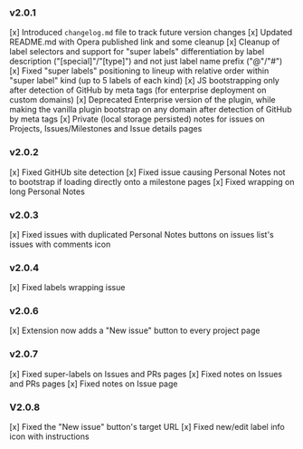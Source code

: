### v2.0.1
  [x] Introduced `changelog.md` file to track future version changes
  [x] Updated README.md with Opera published link and some cleanup
  [x] Cleanup of label selectors and support for "super labels" differentiation by label description ("[special]"/"[type]") and not just label name prefix ("@"/"#")
  [x] Fixed "super labels" positioning to lineup with relative order within "super label" kind (up to 5 labels of each kind)
  [x] JS bootstrapping only after detection of GitHub by meta tags (for enterprise deployment on custom domains)
  [x] Deprecated Enterprise version of the plugin, while making the vanilla plugin bootstrap on any domain after detection of GitHub by meta tags 
  [x] Private (local storage persisted) notes for issues on Projects, Issues/Milestones and Issue details pages

### v2.0.2
  [x] Fixed GitHUb site detection
  [x] Fixed issue causing Personal Notes not to bootstrap if loading directly onto a milestone pages
  [x] Fixed wrapping on long Personal Notes

### v2.0.3
  [x] Fixed issues with duplicated Personal Notes buttons on issues list's issues with comments icon

### v2.0.4
  [x] Fixed labels wrapping issue

### v2.0.6
  [x] Extension now adds a "New issue" button to every project page

### v2.0.7
  [x] Fixed super-labels on Issues and PRs pages
  [x] Fixed notes on Issues and PRs pages
  [x] Fixed notes on Issue page

### V2.0.8
 [x] Fixed the "New issue" button's target URL
 [x] Fixed new/edit label info icon with instructions
